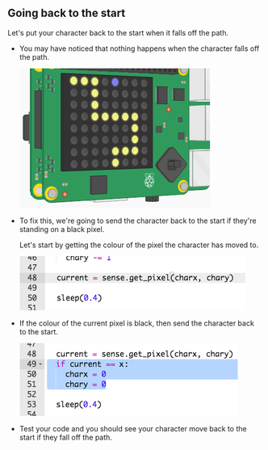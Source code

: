 ## Going back to the start

Let's put your character back to the start when it falls off the path.



+ You may have noticed that nothing happens when the character falls off the path.

	![screenshot](images/tightrope-off-path.png)

+ To fix this, we're going to send the character back to the start if they're standing on a black pixel.

	Let's start by getting the colour of the pixel the character has moved to.

	![screenshot](images/tightrope-get-pixel.png)

+ If the colour of the current pixel is black, then send the character back to the start.

	![screenshot](images/tightrope-reset.png)

+ Test your code and you should see your character move back to the start if they fall off the path.

